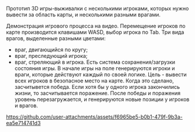 Прототип 3D игры-выживалки с несколькими игроками, которых нужно вывести за область карты, и несколькими разными врагами.

Демонстрация игрового процесса на видео. Перемещение игроков по карте производится клавишами WASD, выбор игрока по Tab. Три вида врагов, выделенные разными цветами:
- враг, двигающийся по кругу;
- враг, преследующий игрока;
- враг, стреляющий в игрока.
Есть система сохранения/загрузки состояния игры.
В начале игры на поле генерируются игроки и враги, которые действуют каждый по своей логике. Цель - вывести всех игроков в безопасное место на карте. Когда это сделано, засчитывется победа.
Если хотя бы у одного игрока закончились жизни, то засчитывается поражение.
После победы и поражения уровень перезагружается, и генерируются новые позиции у игроков и врагов.

https://github.com/user-attachments/assets/f6965be5-b0b1-479f-9b3a-ea5e714741d3
